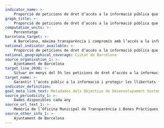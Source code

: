 ```yaml
---
indicator_name: >-
    Proporció de peticions de dret d’accés a la informació pública que acaben sent impugnades davant la Comissió de Garanties del Dret d’Accés
graph_title: >-
    Proporció de peticions de dret d’accés a la informació pública que acaben sent impugnades davant la Comissió de Garanties del Dret d’Accés
computation_units: >-
    Percentatge
barcelona_target: >-
    A Barcelona, màxima transparència i compromís amb l’accés a la informació
national_indicator_available: >-
    Proporció de peticions de dret d’accés a la informació pública que acaben sent impugnades davant la Comissió de Garanties del Dret d’Accés
national_geographical_coverage: Ciutat de Barcelona 
source_organisation_1: >-
    Ajuntament de Barcelona
target_line_2030: >-
    Situar en menys del 5% les peticions de dret d’accés a la informació pública que acaben sent impugnades davant la Comissió de Garanties del Dret d’Accés
target_name: >-
    Garantir l’accés públic a la informació i protegir les llibertats fonamentals, de conformitat amb les lleis nacionals i els acords internacionals
indicator_definition:
goal_meta_link_text: Metadades dels Objectius de Desenvolupament Sostenible de les Nacions Unides (pdf 894kB)
source_periodicity_1: >-
    Dades disponibles cada any
source_url_text_1: >-
    Memòria de l’Oficina Municipal de Transparència i Bones Pràctiques 2019
source_other_info_1: >-
    Ajuntament de Barcelona
---
```

